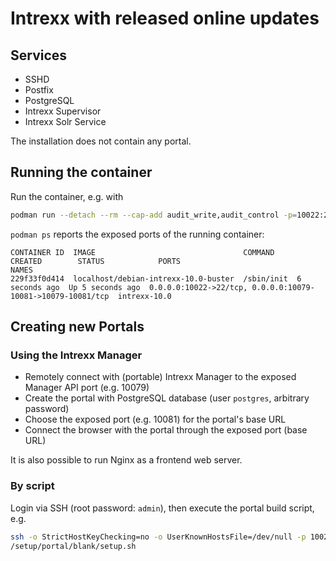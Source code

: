 # Intrexx with released online updates

## Services

* SSHD
* Postfix
* PostgreSQL
* Intrexx Supervisor
* Intrexx Solr Service

The installation does not contain any portal.

## Running the container

Run the container, e.g. with

```bash
podman run --detach --rm --cap-add audit_write,audit_control -p=10022:22 -p=10079-10084:10079-10084 localhost/debian-intrexx-10.0-buster
```

`podman ps` reports the exposed ports of the running container:

```
CONTAINER ID  IMAGE                                 COMMAND     CREATED        STATUS            PORTS                                                        NAMES
229f33f0d414  localhost/debian-intrexx-10.0-buster  /sbin/init  6 seconds ago  Up 5 seconds ago  0.0.0.0:10022->22/tcp, 0.0.0.0:10079-10081->10079-10081/tcp  intrexx-10.0
```

## Creating new Portals

### Using the Intrexx Manager
* Remotely connect with (portable) Intrexx Manager to the exposed Manager API port (e.g. 10079)
* Create the portal with PostgreSQL database (user `postgres`, arbitrary password)
* Choose the exposed port (e.g. 10081) for the portal's base URL
* Connect the browser with the portal through the exposed port (base URL)

It is also possible to run Nginx as a frontend web server.

### By script
Login via SSH (root password: `admin`), then execute the portal build script, e.g.
```bash
ssh -o StrictHostKeyChecking=no -o UserKnownHostsFile=/dev/null -p 10022 root@localhost
/setup/portal/blank/setup.sh
```
